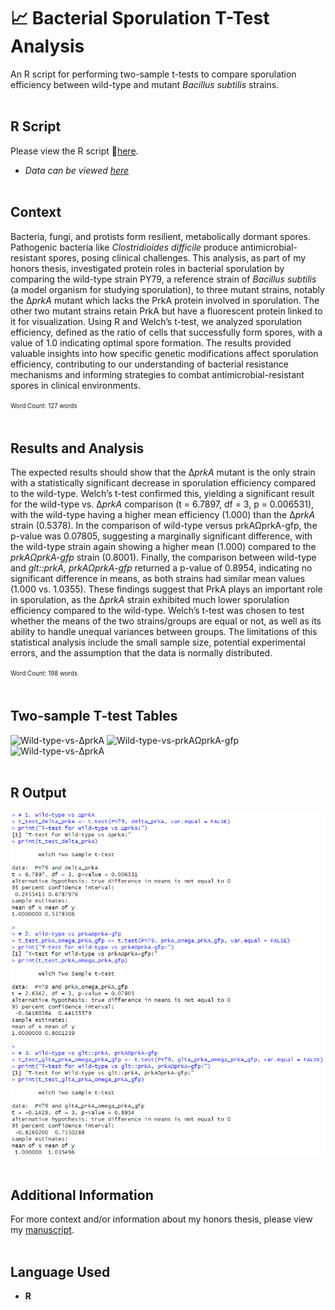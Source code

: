 # 📈 Bacterial Sporulation T-Test Analysis
An R script for performing two-sample t-tests to compare sporulation efficiency between wild-type and mutant *Bacillus subtilis* strains.
<br><br>

## R Script
Please view the R script 🔗[here](t-test.R).
- *Data can be viewed [here](sporulation_data.csv)*
<br><br>

## Context
Bacteria, fungi, and protists form resilient, metabolically dormant spores. Pathogenic bacteria like *Clostridioides difficile* produce antimicrobial-resistant spores, posing clinical challenges. This analysis, as part of my honors thesis, investigated protein roles in bacterial sporulation by comparing the wild-type strain PY79, a reference strain of *Bacillus subtilis* (a model organism for studying sporulation), to three mutant strains, notably the Δ*prkA* mutant which lacks the PrkA protein involved in sporulation. The other two mutant strains retain PrkA but have a fluorescent protein linked to it for visualization. Using R and Welch’s t-test, we analyzed sporulation efficiency, defined as the ratio of cells that successfully form spores, with a value of 1.0 indicating optimal spore formation. The results provided valuable insights into how specific genetic modifications affect sporulation efficiency, contributing to our understanding of bacterial resistance mechanisms and informing strategies to combat antimicrobial-resistant spores in clinical environments.

<sup><sub>Word Count: 127 words</sub></sup>
<br><br>

## Results and Analysis
The expected results should show that the Δ*prkA* mutant is the only strain with a statistically significant decrease in sporulation efficiency compared to the wild-type. Welch’s t-test confirmed this, yielding a significant result for the wild-type vs. Δ*prkA* comparison (t = 6.7897, df = 3, p = 0.006531), with the wild-type having a higher mean efficiency (1.000) than the Δ*prkA* strain (0.5378). In the comparison of wild-type versus prkAΩprkA-gfp, the p-value was 0.07805, suggesting a marginally significant difference, with the wild-type strain again showing a higher mean (1.000) compared to the *prkAΩprkA-gfp* strain (0.8001). Finally, the comparison between wild-type and *glt::prkA, prkAΩprkA-gfp* returned a p-value of 0.8954, indicating no significant difference in means, as both strains had similar mean values (1.000 vs. 1.0355). These findings suggest that PrkA plays an important role in sporulation, as the Δ*prkA* strain exhibited much lower sporulation efficiency compared to the wild-type. Welch’s t-test was chosen to test whether the means of the two strains/groups are equal or not, as well as its ability to handle unequal variances between groups. The limitations of this statistical analysis include the small sample size, potential experimental errors, and the assumption that the data is normally distributed.

<sup><sub>Word Count: 198 words</sub></sup>
<br><br>

## Two-sample T-test Tables
![Wild-type-vs-ΔprkA](T-TestTables/Wild-type-vs-ΔprkA)
![Wild-type-vs-prkAΩprkA-gfp](T-TestTables/Wild-type-vs-prkAΩprkA-gfp)
![Wild-type-vs-ΔprkA](T-TestTables/Wild-type-vs-ΔprkA)
<br><br>

## R Output
![R-output](R-output.png)
<br><br>

## Additional Information
For more context and/or information about my honors thesis, please view my [manuscript](Thesis_DarleneCheongSzeWei.pdf).
<br><br>

## Language Used
- **R**
